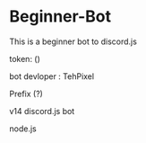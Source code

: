 # Beginner-Bot
This is a beginner bot to discord.js 



token: ()


bot devloper : TehPixel 


Prefix (?) 


v14 discord.js 
bot 

node.js
